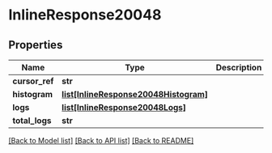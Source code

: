 # InlineResponse20048

## Properties
Name | Type | Description | Notes
------------ | ------------- | ------------- | -------------
**cursor_ref** | **str** |  | [optional] 
**histogram** | [**list[InlineResponse20048Histogram]**](InlineResponse20048Histogram.md) |  | [optional] 
**logs** | [**list[InlineResponse20048Logs]**](InlineResponse20048Logs.md) |  | [optional] 
**total_logs** | **str** |  | [optional] 

[[Back to Model list]](../README.md#documentation-for-models) [[Back to API list]](../README.md#documentation-for-api-endpoints) [[Back to README]](../README.md)

